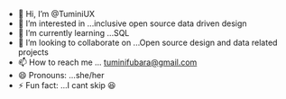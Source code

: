 - 👋 Hi, I’m @TuminiUX
- 👀 I’m interested in ...inclusive open source data driven design 
- 🌱 I’m currently learning ...SQL
- 💞️ I’m looking to collaborate on ...Open source design and data related projects
- 📫 How to reach me ... tuminifubara@gmail.com
- 😄 Pronouns: ...she/her
- ⚡ Fun fact: ...I cant skip 😆

<!---
TuminiUX/TuminiUX is a ✨ special ✨ repository because its `README.md` (this file) appears on your GitHub profile.
You can click the Preview link to take a look at your changes.
--->
